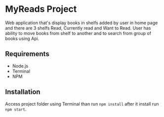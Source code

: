 # MyReads Project

Web application that's display books in shelfs added by user in home page and there are 3 shelfs
Read, Currently read and Want to Read.
User has ability to move books from shelf to another and to search from group of books using Api.

## Requirements

* Node.js
* Terminal
* NPM


## Installation

Access project folder using Terminal than run `npm install` after it install 
run `npm start`.
